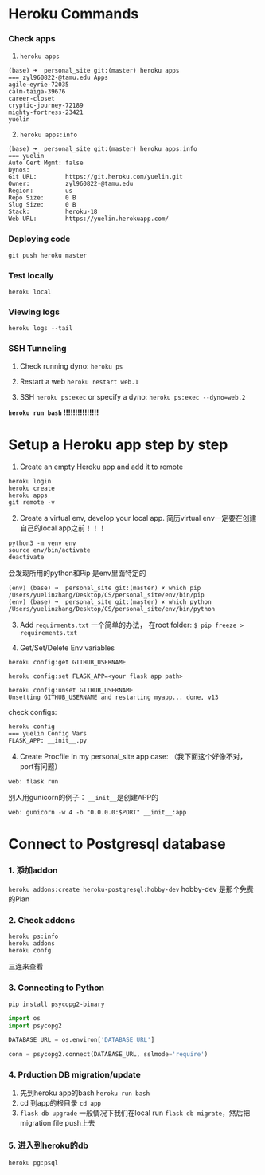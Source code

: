 # Heroku Commands
### Check apps
1. `heroku apps`   
```
(base) ➜  personal_site git:(master) heroku apps
=== zyl960822-@tamu.edu Apps
agile-eyrie-72035
calm-taiga-39676
career-closet
cryptic-journey-72189
mighty-fortress-23421
yuelin
```
2. `heroku apps:info`
```
(base) ➜  personal_site git:(master) heroku apps:info
=== yuelin
Auto Cert Mgmt: false
Dynos:
Git URL:        https://git.heroku.com/yuelin.git
Owner:          zyl960822-@tamu.edu
Region:         us
Repo Size:      0 B
Slug Size:      0 B
Stack:          heroku-18
Web URL:        https://yuelin.herokuapp.com/
```
### Deploying code
`git push heroku master`

### Test locally
`heroku local`

### Viewing logs
`heroku logs --tail`

### SSH Tunneling
1. Check running dyno:
`heroku ps`

2. Restart a web
`heroku restart web.1`

3. SSH
`heroku ps:exec`
or specify a dyno:
`heroku ps:exec --dyno=web.2`

**`heroku run bash` !!!!!!!!!!!!!!!**

# Setup a Heroku app step by step
1. Create an empty Heroku app and add it to remote
```
heroku login
heroku create
heroku apps
git remote -v
```

2. Create a virtual env, develop your local app.
简历virtual env一定要在创建自己的local app之前！！！
```
python3 -m venv env
source env/bin/activate
deactivate
```
会发现所用的python和Pip 是env里面特定的
```
(env) (base) ➜  personal_site git:(master) ✗ which pip
/Users/yuelinzhang/Desktop/CS/personal_site/env/bin/pip
(env) (base) ➜  personal_site git:(master) ✗ which python
/Users/yuelinzhang/Desktop/CS/personal_site/env/bin/python
```

3. Add `requirments.txt`
一个简单的办法， 在root folder:
`$ pip freeze > requirements.txt`

4. Get/Set/Delete Env variables 
```
heroku config:get GITHUB_USERNAME
```
```
heroku config:set FLASK_APP=<your flask app path> 
```
```
heroku config:unset GITHUB_USERNAME
Unsetting GITHUB_USERNAME and restarting myapp... done, v13
```
check configs:
```
heroku config
=== yuelin Config Vars
FLASK_APP: __init__.py
```

4. Create Procfile
In my personal_site app case: （我下面这个好像不对，port有问题）
```
web: flask run
```
别人用gunicorn的例子：
`__init__`是创建APP的
```
web: gunicorn -w 4 -b "0.0.0.0:$PORT" __init__:app
```
# Connect to Postgresql database
### 1. 添加addon   
``
heroku addons:create heroku-postgresql:hobby-dev
``
hobby-dev 是那个免费的Plan
### 2. Check addons
```
heroku ps:info
heroku addons
heroku confg
```
三连来查看   
### 3.  Connecting to Python   
`pip install psycopg2-binary`

```python
import os
import psycopg2

DATABASE_URL = os.environ['DATABASE_URL']

conn = psycopg2.connect(DATABASE_URL, sslmode='require')
```
### 4. Prduction DB migration/update
1. 先到heroku app的bash `heroku run bash`   
2. cd 到app的根目录 `cd app`   
3. `flask db upgrade` 一般情况下我们在local run `flask db migrate`，然后把migration file push上去   
### 5. 进入到heroku的db 
`heroku pg:psql`   

